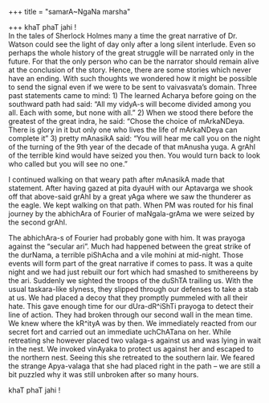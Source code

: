 +++
title = "samarA~NgaNa marsha"

+++
khaT phaT jahi \!  
In the tales of Sherlock Holmes many a time the great narrative of Dr.
Watson could see the light of day only after a long silent interlude.
Even so perhaps the whole history of the great struggle will be narrated
only in the future. For that the only person who can be the narrator
should remain alive at the conclusion of the story. Hence, there are
some stories which never have an ending. With such thoughts we wondered
how it might be possible to send the signal even if we were to be sent
to vaivasvata’s domain. Three past statements came to mind: 1) The
learned Acharya before going on the southward path had said: “All my
vidyA-s will become divided among you all. Each with some, but none with
all.” 2) When we stood there before the greatest of the great indra, he
said: “Chose the choice of mArkaNDeya. There is glory in it but only one
who lives the life of mArkaNDeya can complete it” 3) pretty mAnasikA
said: “You will hear me call you on the night of the turning of the 9th
year of the decade of that mAnusha yuga. A grAhI of the terrible kind
would have seized you then. You would turn back to look who called but
you will see no one.”

I continued walking on that weary path after mAnasikA made that
statement. After having gazed at pita dyauH with our Aptavarga we shook
off that above-said grAhI by a great yAga where we saw the thunderer as
the eagle. We kept walking on that path. When PM was routed for his
final journey by the abhichAra of Fourier of maNgala-grAma we were
seized by the second grAhI.

The abhichAra-s of Fourier had probably gone with him. It was prayoga
against the “secular ari”. Much had happened between the great strike of
the durNama, a terrible piShAcha and a vile mohini at mid-night. Those
events will form part of the great narrative if comes to pass. It was a
quite night and we had just rebuilt our fort which had smashed to
smithereens by the ari. Suddenly we sighted the troops of the duShTA
trailing us. With the usual taskara-like slyness, they slipped through
our defenses to take a stab at us. We had placed a decoy that they
promptly pummeled with all their hate. This gave enough time for our
dUra-dR^iShTi prayoga to detect their line of action. They had broken
through our second wall in the mean time. We knew where the kR^ityA was
by then. We immediately reacted from our secret fort and carried out an
immediate uchChATana on her. While retreating she however placed two
valaga-s against us and was lying in wait in the nest. We invoked
vinAyaka to protect us against her and escaped to the northern nest.
Seeing this she retreated to the southern lair. We feared the strange
Apya-valaga that she had placed right in the path – we are still a bit
puzzled why it was still unbroken after so many hours.

khaT phaT jahi \!
